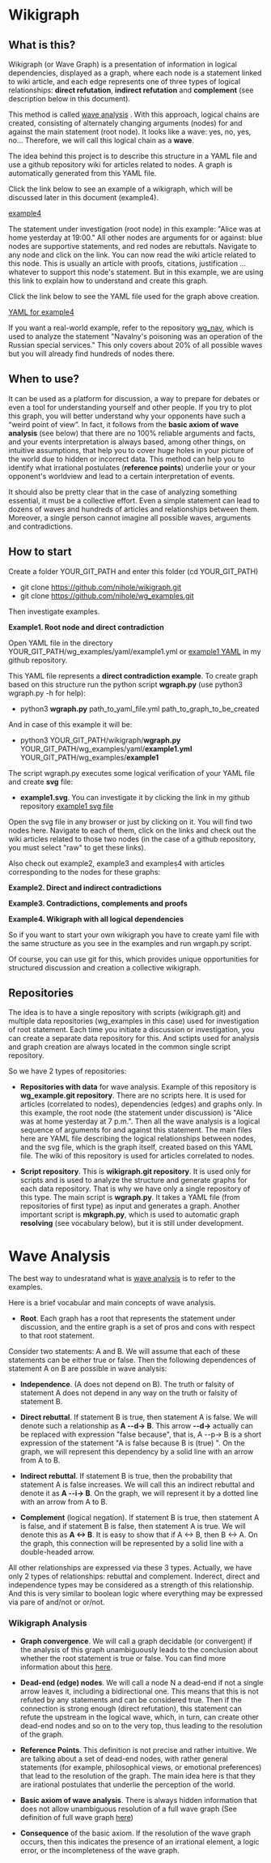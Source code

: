 # Wikigraph

## What is this?

Wikigraph (or Wave Graph) is a presentation of information in logical dependencies, displayed as a graph, where each node is a statement linked to wiki article, and each edge represents one of three types of logical relationships: **direct refutation**, **indirect refutation** and **complement** (see description below in this document). 

This method is called  [wave analysis](https://habr.com/ru/post/506670/) . With this approach, logical chains are created, consisting of alternately changing arguments (nodes) for and against the main statement (root node). It looks like a wave: yes, no, yes, no... Therefore, we will call this logical chain as a **wave**.

The idea behind this project is to describe this structure in a YAML file and use a github repository wiki for articles related to nodes. A graph is automatically generated from this YAML file.

Click the link below to see an example of a wikigraph, which will be discussed later in this document (example4).

[example4](https://raw.githubusercontent.com/nihole/wg_examples/main/example4.svg?token=ACHUZVRISMV3N5EMGYNTMCDAZEIPS)

The statement under investigation (root node) in this example: "Alice was at home yesterday at 19:00." All other nodes are arguments for or against: blue nodes are supportive statements, and red nodes are rebuttals. Navigate to any node and click on the link. You can now read the wiki article related to this node. This is usually an article with proofs, citations, justification ... whatever to support this node's statement. But in this example, we are using this link to explain how to understand and create this graph.

Click the link below to see the YAML file used for the graph above creation.

[YAML for example4](https://github.com/nihole/wg_examples/blob/main/yaml/example4.yml)

If you want a real-world example, refer to the repository [wg_nav](https://github.com/nihole/wg_nav), which is used to analyze the statement "Navalny's poisoning was an operation of the Russian special services." This only covers about 20% of all possible waves but you will already find hundreds of nodes there. 


## When to use?

  It can be used as a platform for discussion, a way to prepare for debates or even a tool for understanding yourself and other people. If you try to plot this graph, you will better understand why your opponents have such a “weird point of view”. In fact, it follows from the **basic axiom of wave analysis** (see below) that there are no 100% reliable arguments and facts, and your events interpretation is always based, among other things, on intuitive assumptions, that help you to cover huge holes in your picture of the world due to hidden or incorrect data. This method can help you to identify what irrational postulates (**reference points**) underlie your or your opponent's worldview and lead to a certain interpretation of events.
  
It should also be pretty clear that in the case of analyzing something essential, it must be a collective effort. Even a simple statement can lead to dozens of waves and hundreds of articles and relationships between them. Moreover, a single person cannot imagine all possible waves, arguments and contradictions.

## How to start

Create a folder YOUR_GIT_PATH and enter this folder (cd YOUR_GIT_PATH)

- git clone https://github.com/nihole/wikigraph.git
- git clone https://github.com/nihole/wg_examples.git

Then investigate examples.

**Example1. Root node and direct contradiction**

Open YAML file in the directory YOUR_GIT_PATH/wg_examples/yaml/example1.yml or [example1 YAML](https://github.com/nihole/wg_examples/blob/main/yaml/example1.yml) in my github repository.

This YAML file represents a **direct contradiction example**. To create graph based on this structure run the python script **wgraph.py** (use python3 wgraph.py -h for help):

- python3 **wgraph.py** path_to_yaml_file.yml path_to_graph_to_be_created
 
 And in case of this example it will be:
 
- python3 YOUR_GIT_PATH/wikigraph/**wgraph.py** YOUR_GIT_PATH/wg_examples/yaml/**example1.yml** YOUR_GIT_PATH/wg_examples/**example1**

 The script wgraph.py executes some logical verification of your YAML file and create **svg** file:

 - **example1.svg**. You can investigate it by clicking the link in my github repository [example1 svg file](https://github.com/nihole/wg_examples/blob/main/example1.svg)

Open the svg file in any browser or just by clicking on it. You will find two nodes here. Navigate to each of them, click on the links and check out the wiki articles related to those two nodes (in the case of a github repository, you must select "raw" to get these links).

Also check out example2, example3 and examples4 with articles corresponding to the nodes for these graphs:

**Example2. Direct and indirect contradictions**

**Example3. Contradictions, complements and proofs**

**Example4. Wikigraph with all logical dependencies**

So if you want to start your own wikigraph you have to create yaml file with the same structure as you see in the examples and run wrgaph.py script.

Of course, you can use git for this, which provides unique opportunities for structured discussion and creation a collective wikigraph.

## Repositories

The idea is to have a single repository with scripts (wikigraph.git) and multiple data repositories (wg_examples in this case) used for investigation of root statement. Each time you initiate a discussion or investigation, you can create a separate data repository for this. And sctipts used for analysis and graph creation are always located in the common single script repository.

So we have 2 types of repositories:

- **Repositories with data** for wave analysis. Example of this repository is **wg_example.git repository**. There are no scripts here. It is used for articles (correlated to nodes), dependencies (edges) and graphs only. In this example, the root node (the statement under discussion) is "Alice was at home yesterday at 7 p.m.". Then all the wave analysis is a logical sequence of arguments for and against this statement. The main files here are YAML file describing the logical relationships between nodes, and the svg file, which is the graph itself, created based on this YAML file. The wiki of this repository is used for articles correlated to nodes.

- **Script repository**. This is **wikigraph.git repository**. It is used only for scripts and is used  to analyze the structure and generate graphs for each data repository. That is why we have only a single repository of this type. The main script is **wgraph.py**. It takes a YAML file (from repositories of first type) as input and generates a graph. Another important script is **mkgraph.py**, which is used to automatic  graph **resolving**  (see vocabulary below), but it is still under development.

# Wave Analysis

The best way to undesratand what is [wave analysis](https://habr.com/ru/post/506670/) is to refer to the examples. 

Here is a brief vocabular and main concepts of wave analysis.

- **Root**. Each graph has a root that represents the statement under discussion, and the entire graph is a set of pros and cons with respect to that root statement.

Consider two statements: A and B. We will assume that each of these statements can be either true or false. Then the following dependences of statement A on B are possible in wave analysis:

- **Independence**. (A does not depend on B). The truth or falsity of statement A does not depend in any way on the truth or falsity of statement B.

- **Direct rebuttal**. If statement B is true, then statement A is false. We will denote such a relationship as **A --d-> B**. This arrow **--d->** actually can be replaced with expression "false because", that is, A --p-> B is a short expression of the statement "A is false because B is (true) ". 
  On the graph, we will represent this dependency by a solid line with an arrow from A to B.

- **Indirect rebuttal**. If statement B is true, then the probability that statement A is false increases. We will call this an indirect rebuttal and denote it as **A --i-> B**. On the graph, we will represent it by a dotted line with an arrow from A to B.

- **Complement** (logical negation). If statement B is true, then statement A is false, and if statement B is false, then statement A is true. We will denote this as **A <-> B**. It is easy to show that if A <-> B, then B <-> A. On the graph, this connection will be represented by a solid line with a double-headed arrow.

All other relationships are expressed via these 3 types. Actually, we have only 2 types of relationships: rebuttal and complement. Inderect, direct and independence types may be considered as a strength of this relationship. And this is very similar to boolean logic where everything may be expressed via pare of and/not or or/not.

### Wikigraph Analysis

- **Graph convergence**. We will call a graph decidable (or convergent) if the analysis of this graph unambiguously leads to the conclusion about whether the root statement is true or false.  You can find more information about this [here](https://habr.com/ru/post/506670/).

- **Dead-end (edge) nodes**. We will call a node N a dead-end if not a single arrow leaves it, including a bidirectional one. This means that this is not refuted by any statements and can be considered true. Then if the connection is strong enough (direct refutation), this statement can refute the upstream  in the logical wave, which, in turn, can create other dead-end nodes and so on to the very top, thus leading to the resolution of the graph.

- **Reference Points**. This definition is not precise and rather intuitive. We are talking about a set of dead-end nodes, with rather general statements (for example, philosophical views, or emotional preferences) that lead to the resolution of the graph. The main idea here is that they are irational postulates that underlie the perception of the world.

- **Basic axiom of wave analysis**. There is always hidden information that does not allow unambiguous resolution of a full wave graph
(See definition of full wave graph [here](https://habr.com/ru/post/506670/))

- **Consequence** of the basic axiom. If the resolution of the wave graph occurs, then this indicates the presence of an irrational element, a logic error, or the incompleteness of the wave graph.
